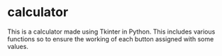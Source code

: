 # calculator
This is a calculator made using Tkinter in Python. This includes various functions so to ensure the working of each button assigned with some values.
